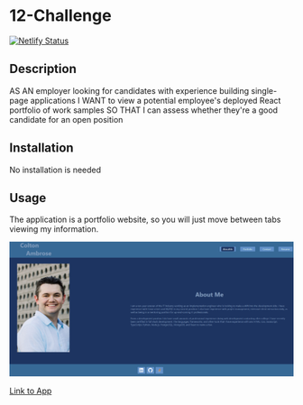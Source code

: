 # 12-Challenge
[![Netlify Status](https://api.netlify.com/api/v1/badges/756d1020-4ea1-4d13-8ddb-7df448efb0de/deploy-status)](https://app.netlify.com/projects/coltonambroseportfolio/deploys)
## Description
AS AN employer looking for candidates with experience building single-page applications I WANT to view a potential employee's deployed React portfolio of work samples SO THAT I can assess whether they're a good candidate for an open position

## Installation

No installation is needed

## Usage

The application is a portfolio website, so you will just move between tabs viewing my information.


![Screenshot of the application](./src/assets/Portfolio.png)



[Link to App]([./src/assets/Portfolio.png](https://coltonambroseportfolio.netlify.app/))

